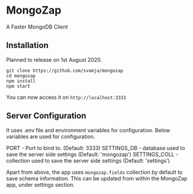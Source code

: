 # MongoZap
A Faster MongoDB Client

## Installation

Planned to release on 1st August 2020.

````
git clone https://github.com/svamja/mongozap
cd mongozap
npm install
npm start
````

You can now access it on `http://localhost:3333`

## Server Configuration

It uses .env file and environment variables for configuration. Below variables are used for configuration.

PORT - Port to bind to. (Default: 3333)
SETTINGS_DB - database used to save the server side settings (Default: 'mongozap')
SETTINGS_COLL - collection used to save the server side settings (Default: 'settings')

Apart from above, the app uses `mongozap.fields` collection by default to save schema information.
This can be updated from within the MongoZap app, under settings section.










